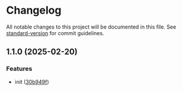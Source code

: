 # Changelog

All notable changes to this project will be documented in this file. See [standard-version](https://github.com/conventional-changelog/standard-version) for commit guidelines.

## 1.1.0 (2025-02-20)


### Features

* init ([30b949f](https://github.com/momei-LJM/gpm/commit/30b949f0d272f4875d7c95fa80e8d3c4732521d0))
